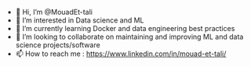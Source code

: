- 👋 Hi, I’m @MouadEt-tali
- 👀 I’m interested in Data science and ML
- 🌱 I’m currently learning Docker and data engineering best practices
- 💞️ I’m looking to collaborate on maintaining and improving ML and data science projects/software
- 📫 How to reach me : https://www.linkedin.com/in/mouad-et-tali/

<!---
MouadEt-tali/MouadEt-tali is a ✨ special ✨ repository because its `README.md` (this file) appears on your GitHub profile.
You can click the Preview link to take a look at your changes.
--->
